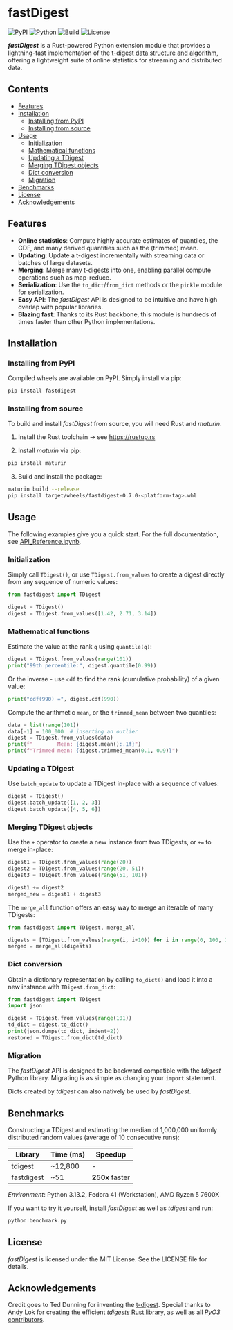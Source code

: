 # fastDigest

[![PyPI](https://img.shields.io/pypi/v/fastdigest.svg)](https://pypi.org/project/fastdigest)
[![Python](https://img.shields.io/badge/python-3.7+-blue.svg)](https://www.python.org/downloads/)
[![Build](https://github.com/moritzmucha/fastdigest/actions/workflows/build.yml/badge.svg)](https://github.com/moritzmucha/fastdigest/actions)
[![License](https://img.shields.io/badge/License-MIT-yellow.svg)](./LICENSE)

***fastDigest*** is a Rust-powered Python extension module that provides a lightning-fast implementation of the [t-digest data structure and algorithm](https://github.com/tdunning/t-digest), offering a lightweight suite of online statistics for streaming and distributed data.

## Contents

- [Features](#features)
- [Installation](#installation)
  - [Installing from PyPI](#installing-from-pypi)
  - [Installing from source](#installing-from-source)
- [Usage](#usage)
  - [Initialization](#initialization)
  - [Mathematical functions](#mathematical-functions)
  - [Updating a TDigest](#updating-a-tdigest)
  - [Merging TDigest objects](#merging-tdigest-objects)
  - [Dict conversion](#dict-conversion)
  - [Migration](#migration)
- [Benchmarks](#benchmarks)
- [License](#license)
- [Acknowledgements](#acknowledgements)

## Features

- **Online statistics**: Compute highly accurate estimates of quantiles, the CDF, and many derived quantities such as the (trimmed) mean.
- **Updating**: Update a t-digest incrementally with streaming data or batches of large datasets.
- **Merging**: Merge many t-digests into one, enabling parallel compute operations such as map-reduce.
- **Serialization**: Use the `to_dict`/`from_dict` methods or the `pickle` module for serialization.
- **Easy API**: The *fastDigest* API is designed to be intuitive and have high overlap with popular libraries.
- **Blazing fast**: Thanks to its Rust backbone, this module is hundreds of times faster than other Python implementations.

## Installation

### Installing from PyPI

Compiled wheels are available on PyPI. Simply install via pip:

```bash
pip install fastdigest
```

### Installing from source

To build and install *fastDigest* from source, you will need Rust and *maturin*.

1. Install the Rust toolchain &rarr; see https://rustup.rs

2. Install *maturin* via pip:

```bash
pip install maturin
```

3. Build and install the package:

```bash
maturin build --release
pip install target/wheels/fastdigest-0.7.0-<platform-tag>.whl
```

## Usage

The following examples give you a quick start. For the full documentation, see [API_Reference.ipynb](https://github.com/moritzmucha/fastdigest/blob/main/API_Reference.ipynb).

### Initialization

Simply call `TDigest()`, or use `TDigest.from_values` to create a digest directly from any sequence of numeric values:

```python
from fastdigest import TDigest

digest = TDigest()
digest = TDigest.from_values([1.42, 2.71, 3.14])
```

### Mathematical functions

Estimate the value at the rank `q` using `quantile(q)`:

```python
digest = TDigest.from_values(range(101))
print("99th percentile:", digest.quantile(0.99))
```

Or the inverse - use `cdf` to find the rank (cumulative probability) of a given value:

```python
print("cdf(990) =", digest.cdf(990))
```

Compute the arithmetic `mean`, or the `trimmed_mean` between two quantiles:

```python
data = list(range(101))
data[-1] = 100_000  # inserting an outlier
digest = TDigest.from_values(data)
print(f"        Mean: {digest.mean():.1f}")
print(f"Trimmed mean: {digest.trimmed_mean(0.1, 0.9)}")
```

### Updating a TDigest

Use `batch_update` to update a TDigest in-place with a sequence of values:

```python
digest = TDigest()
digest.batch_update([1, 2, 3])
digest.batch_update([4, 5, 6])
```

### Merging TDigest objects

Use the `+` operator to create a new instance from two TDigests, or `+=` to merge in-place:

```python
digest1 = TDigest.from_values(range(20))
digest2 = TDigest.from_values(range(20, 51))
digest3 = TDigest.from_values(range(51, 101))

digest1 += digest2
merged_new = digest1 + digest3
```

The `merge_all` function offers an easy way to merge an iterable of many TDigests:

```python
from fastdigest import TDigest, merge_all

digests = [TDigest.from_values(range(i, i+10)) for i in range(0, 100, 10)]
merged = merge_all(digests)
```

### Dict conversion

Obtain a dictionary representation by calling `to_dict()` and load it into a new instance with `TDigest.from_dict`:

```python
from fastdigest import TDigest
import json

digest = TDigest.from_values(range(101))
td_dict = digest.to_dict()
print(json.dumps(td_dict, indent=2))
restored = TDigest.from_dict(td_dict)
```

### Migration

The *fastDigest* API is designed to be backward compatible with the *tdigest* Python library. Migrating is as simple as changing your `import` statement.

Dicts created by *tdigest* can also natively be used by *fastDigest*.

## Benchmarks

Constructing a TDigest and estimating the median of 1,000,000 uniformly distributed random values (average of 10 consecutive runs):

| Library            | Time (ms) | Speedup         |
|--------------------|-----------|-----------------|
| tdigest            | ~12,800   | -               |
| fastdigest         | ~51       | **250x** faster |

*Environment*: Python 3.13.2, Fedora 41 (Workstation), AMD Ryzen 5 7600X

If you want to try it yourself, install *fastDigest* as well as [*tdigest*](https://github.com/CamDavidsonPilon/tdigest) and run:

```bash
python benchmark.py
```

## License

*fastDigest* is licensed under the MIT License. See the LICENSE file for details.

## Acknowledgements

Credit goes to Ted Dunning for inventing the [t-digest](https://github.com/tdunning/t-digest). Special thanks to Andy Lok for creating the efficient [*tdigests* Rust library](https://github.com/andylokandy/tdigests), as well as all [*PyO3* contributors](https://github.com/pyo3).
